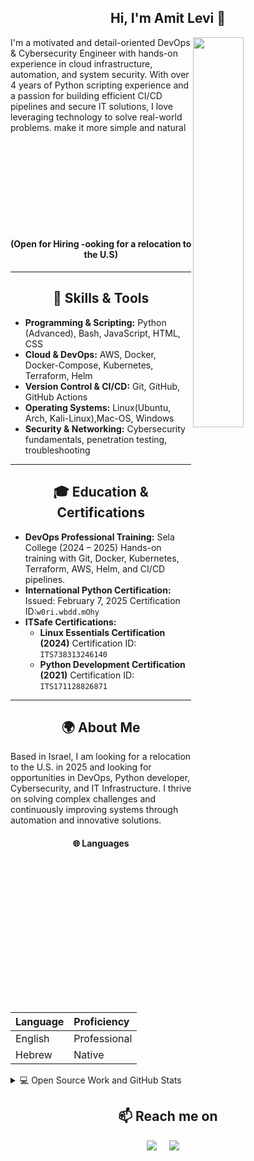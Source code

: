 <h2  align="center">Hi, I'm Amit Levi 👋</h2>
<p align="left">
<img src="https://media4.giphy.com/media/v1.Y2lkPTc5MGI3NjExeWNzdHllb3l6dTc3c3lweGpiOTFsOXc1cjMxeGZ4ZGhkZjEzcm8zbSZlcD12MV9pbnRlcm5hbF9naWZfYnlfaWQmY3Q9Zw/9BXjBNE16PaHFrJwCr/giphy.gif" height="40%" width="40%" align="right" style="margin-right: 10px;">
I'm a motivated and detail-oriented DevOps & Cybersecurity Engineer with hands-on experience in cloud infrastructure, automation, and system security. With over 4 years of Python scripting experience and a passion for building efficient CI/CD pipelines and secure IT solutions, I love leveraging technology to solve real-world problems. make it more simple and natural
</p>

<br><br><br><br><br><br><br><br>
<h4 align="center" >(Open for Hiring -ooking for a relocation to the U.S)</h4>
<hr>
<h2  align="center">🔧 Skills & Tools</h2>

- **Programming & Scripting:**
    Python (Advanced), Bash, JavaScript, HTML, CSS
- **Cloud & DevOps:** 
    AWS, Docker, Docker-Compose, Kubernetes, Terraform, Helm
- **Version Control & CI/CD:**
    Git, GitHub, GitHub Actions
- **Operating Systems:**
  Linux(Ubuntu, Arch, Kali-Linux),Mac-OS, Windows
- **Security & Networking:**
  Cybersecurity fundamentals, penetration testing, troubleshooting

<hr>

<h2  align="center">🎓 Education & Certifications</h2>

- **DevOps Professional Training:**
    Sela College (2024 – 2025)
    Hands-on training with Git, Docker, Kubernetes, Terraform, AWS, Helm, and CI/CD pipelines.
- **International Python Certification:**
    Issued: February 7, 2025
    Certification ID:```w0ri.wbdd.mOhy```
- **ITSafe Certifications:**
    - **Linux Essentials Certification (2024)**
      Certification ID: ```ITS738313246140```
    - **Python Development Certification (2021)**
      Certification ID: ```ITS171128826871``` 
<hr>

<h2  align="center">🌍 About Me</h2>

Based in Israel, I am looking for a relocation to the U.S. in 2025 and looking for opportunities in DevOps, Python developer, Cybersecurity, and IT Infrastructure. I thrive on solving complex challenges and continuously improving systems through automation and innovative solutions.
<h4  align="center">🌐 Languages </h4>


| Language | Proficiency                    |
| :-------- | :-------     | 
| English   | Professional | 
| Hebrew    | Native       | 




<details>
  <summary>💻 Open Source Work and GitHub Stats </summary>
  <div style="display: flex; gap: 10px;">
    <a href="https://github.com/samujjwaal">
      <img src="https://github-readme-stats.vercel.app/api?username=amit1020&show_icons=true&title_color=fff&icon_color=79ff97&text_color=9f9f9f&bg_color=151515" alt="My Github Stats">
    </a>
    <a href="https://github.com/anuraghazra/github-readme-stats">
      <img src="https://github-readme-stats.vercel.app/api/top-langs/?username=amit1020&layout=compact&text_color=daf7dc&bg_color=151515&hide=css,html,php" alt="Top Languages">
    </a>
  </div>


</details>




<h2  align="center">📫 Reach me on</h2>
<p align="center">
  <a target="_blank"href="https://www.linkedin.com/in/amit-levi-a61744215/"><img src="https://img.shields.io/badge/linkedin-%230077B5.svg?&style=for-the-badge&logo=linkedin&logoColor=white" /></a>&nbsp;&nbsp;&nbsp;&nbsp;
  <a href="mailto:amitlevi.tech@gmail.com"><img src="https://img.shields.io/badge/gmail-%23D14836.svg?&style=for-the-badge&logo=gmail&logoColor=white" /></a>&nbsp;&nbsp;&nbsp;&nbsp;
</p>



<!--
<img align="left" src="https://github-readme-stats.vercel.app/api?username=amit1020&show_icons=true&icon_color=CE1D2D&text_color=718096&bg_color=00000000&hide_title=true&hide_border=true" />
  ![Profile Views](https://komarev.com/ghpvc/?username=amit1020&color=blue)

    <p align="center"> 
  Visitors count<br>
  <img src="https://profile-counter.glitch.me/amit1020/count.svg" />
</p>
->